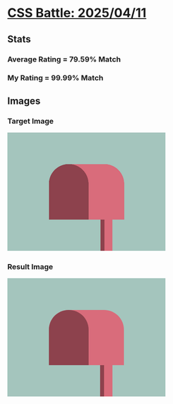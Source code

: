 # [CSS Battle: 2025/04/11](https://cssbattle.dev/play/TepLBs6NaCqKPin7WJiy)

## Stats

### Average Rating = 79.59% Match

### My Rating = 99.99% Match

## Images

### Target Image

![](./images/target.png)

### Result Image

![](./images/result.png)
